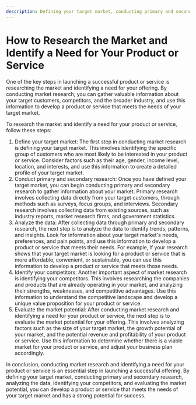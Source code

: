 ```yaml
---
description: Defining your target market, conducting primary and secondary research, analyzing the data, identifying your competitors, evaluating the market potential.
---
```

# How to Research the Market and Identify a Need for Your Product or Service

One of the key steps in launching a successful product or service is researching the market and identifying a need for your offering. By conducting market research, you can gather valuable information about your target customers, competitors, and the broader industry, and use this information to develop a product or service that meets the needs of your target market.

To research the market and identify a need for your product or service, follow these steps:

1. Define your target market: The first step in conducting market research is defining your target market. This involves identifying the specific group of customers who are most likely to be interested in your product or service. Consider factors such as their age, gender, income level, location, and interests, and use this information to create a detailed profile of your target market.
2. Conduct primary and secondary research: Once you have defined your target market, you can begin conducting primary and secondary research to gather information about your market. Primary research involves collecting data directly from your target customers, through methods such as surveys, focus groups, and interviews. Secondary research involves collecting data from existing sources, such as industry reports, market research firms, and government statistics.
3. Analyze the data: After collecting data through primary and secondary research, the next step is to analyze the data to identify trends, patterns, and insights. Look for information about your target market's needs, preferences, and pain points, and use this information to develop a product or service that meets their needs. For example, if your research shows that your target market is looking for a product or service that is more affordable, convenient, or sustainable, you can use this information to develop a product or service that meets those needs.
4. Identify your competitors: Another important aspect of market research is identifying your competitors. This involves researching the companies and products that are already operating in your market, and analyzing their strengths, weaknesses, and competitive advantages. Use this information to understand the competitive landscape and develop a unique value proposition for your product or service.
5. Evaluate the market potential: After conducting market research and identifying a need for your product or service, the next step is to evaluate the market potential for your offering. This involves analyzing factors such as the size of your target market, the growth potential of your market, and the potential revenue and profitability of your product or service. Use this information to determine whether there is a viable market for your product or service, and adjust your business plan accordingly.

In conclusion, conducting market research and identifying a need for your product or service is an essential step in launching a successful offering. By defining your target market, conducting primary and secondary research, analyzing the data, identifying your competitors, and evaluating the market potential, you can develop a product or service that meets the needs of your target market and has a strong potential for success.
